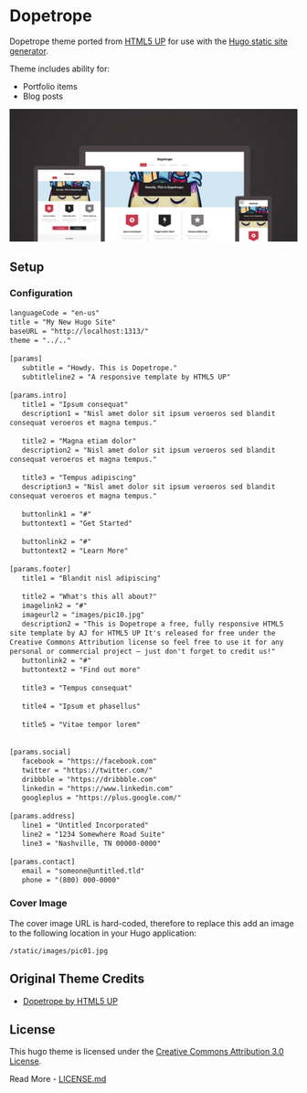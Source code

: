 # Dopetrope

Dopetrope theme ported from [HTML5 UP](https://html5up.net/) for use with the [Hugo static site generator](https://gohugo.io/).

Theme includes ability for:

 - Portfolio items
 - Blog posts

![](images/device-screenshots.png)

## Setup

### Configuration

 ```
 languageCode = "en-us"
title = "My New Hugo Site"
baseURL = "http://localhost:1313/"
theme = "../.."

[params]
    subtitle = "Howdy. This is Dopetrope."
    subtitleline2 = "A responsive template by HTML5 UP"

[params.intro]
    title1 = "Ipsum consequat"
    description1 = "Nisl amet dolor sit ipsum veroeros sed blandit consequat veroeros et magna tempus."

    title2 = "Magna etiam dolor"
    description2 = "Nisl amet dolor sit ipsum veroeros sed blandit consequat veroeros et magna tempus."

    title3 = "Tempus adipiscing"
    description3 = "Nisl amet dolor sit ipsum veroeros sed blandit consequat veroeros et magna tempus."

    buttonlink1 = "#"
    buttontext1 = "Get Started"

    buttonlink2 = "#"
    buttontext2 = "Learn More"

[params.footer]
    title1 = "Blandit nisl adipiscing"

    title2 = "What's this all about?"
    imagelink2 = "#"
    imageurl2 = "images/pic10.jpg"
    description2 = "This is Dopetrope a free, fully responsive HTML5 site template by AJ for HTML5 UP It's released for free under the Creative Commons Attribution license so feel free to use it for any personal or commercial project – just don't forget to credit us!"
    buttonlink2 = "#"
    buttontext2 = "Find out more"

    title3 = "Tempus consequat"

    title4 = "Ipsum et phasellus"

    title5 = "Vitae tempor lorem"


[params.social]
    facebook = "https://facebook.com"
    twitter = "https://twitter.com/"
    dribbble = "https://dribbble.com"
    linkedin = "https://www.linkedin.com"
    googleplus = "https://plus.google.com/"

[params.address]
    line1 = "Untitled Incorporated"
    line2 = "1234 Somewhere Road Suite"
    line3 = "Nashville, TN 00000-0000"

[params.contact]
    email = "someone@untitled.tld"
    phone = "(800) 000-0000"
```

### Cover Image

The cover image URL is hard-coded, therefore to replace this add an image to the following location in your Hugo application:

```
/static/images/pic01.jpg
```

## Original Theme Credits

 - [Dopetrope by HTML5 UP](https://html5up.net/dopetrope)

## License

This hugo theme is licensed under the [Creative Commons Attribution 3.0 License](https://creativecommons.org/licenses/by/3.0/). 

Read More - [LICENSE.md](LICENSE.md)